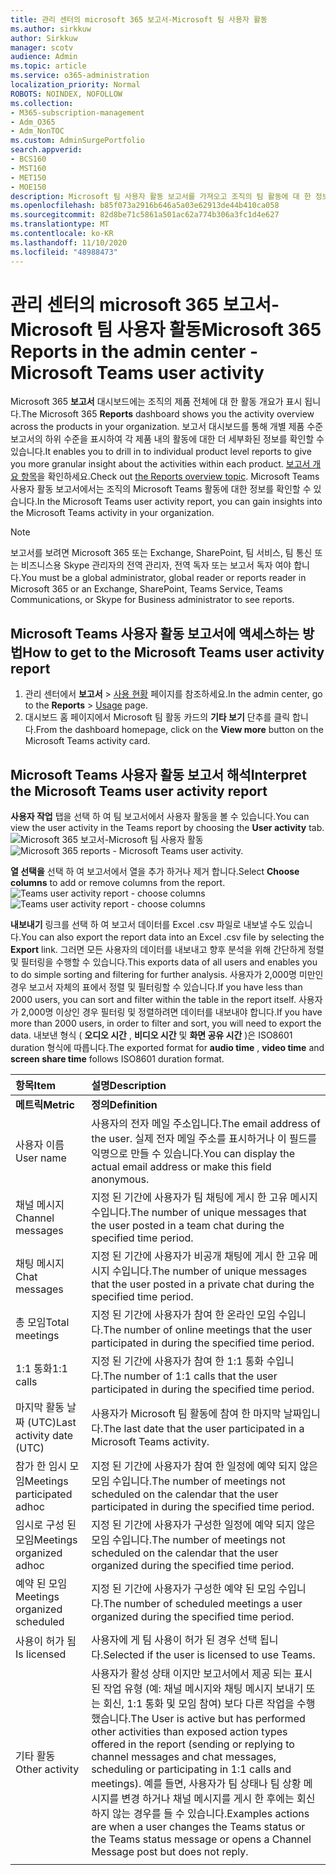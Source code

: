 ```yaml
---
title: 관리 센터의 microsoft 365 보고서-Microsoft 팀 사용자 활동
ms.author: sirkkuw
author: Sirkkuw
manager: scotv
audience: Admin
ms.topic: article
ms.service: o365-administration
localization_priority: Normal
ROBOTS: NOINDEX, NOFOLLOW
ms.collection:
- M365-subscription-management
- Adm_O365
- Adm_NonTOC
ms.custom: AdminSurgePortfolio
search.appverid:
- BCS160
- MST160
- MET150
- MOE150
description: Microsoft 팀 사용자 활동 보고서를 가져오고 조직의 팀 활동에 대 한 정보를 파악 하는 방법을 알아봅니다.
ms.openlocfilehash: b85f073a2916b646a5a03e62913de44b410ca058
ms.sourcegitcommit: 82d8be71c5861a501ac62a774b306a3fc1d4e627
ms.translationtype: MT
ms.contentlocale: ko-KR
ms.lasthandoff: 11/10/2020
ms.locfileid: "48988473"
---
```

# <a name="microsoft-365-reports-in-the-admin-center---microsoft-teams-user-activity"></a><span data-ttu-id="61a3c-103">관리 센터의 microsoft 365 보고서-Microsoft 팀 사용자 활동</span><span class="sxs-lookup"><span data-stu-id="61a3c-103">Microsoft 365 Reports in the admin center - Microsoft Teams user activity</span></span>

<span data-ttu-id="61a3c-104">Microsoft 365 **보고서** 대시보드에는 조직의 제품 전체에 대 한 활동 개요가 표시 됩니다.</span><span class="sxs-lookup"><span data-stu-id="61a3c-104">The Microsoft 365 **Reports** dashboard shows you the activity overview across the products in your organization.</span></span> <span data-ttu-id="61a3c-105">보고서 대시보드를 통해 개별 제품 수준 보고서의 하위 수준을 표시하여 각 제품 내의 활동에 대한 더 세부화된 정보를 확인할 수 있습니다.</span><span class="sxs-lookup"><span data-stu-id="61a3c-105">It enables you to drill in to individual product level reports to give you more granular insight about the activities within each product.</span></span> <span data-ttu-id="61a3c-106">[보고서 개요 항목](activity-reports.md)을 확인하세요.</span><span class="sxs-lookup"><span data-stu-id="61a3c-106">Check out [the Reports overview topic](activity-reports.md).</span></span> <span data-ttu-id="61a3c-107">Microsoft Teams 사용자 활동 보고서에서는 조직의 Microsoft Teams 활동에 대한 정보를 확인할 수 있습니다.</span><span class="sxs-lookup"><span data-stu-id="61a3c-107">In the Microsoft Teams user activity report, you can gain insights into the Microsoft Teams activity in your organization.</span></span>
  
> [!NOTE]
> <span data-ttu-id="61a3c-108">보고서를 보려면 Microsoft 365 또는 Exchange, SharePoint, 팀 서비스, 팀 통신 또는 비즈니스용 Skype 관리자의 전역 관리자, 전역 독자 또는 보고서 독자 여야 합니다.</span><span class="sxs-lookup"><span data-stu-id="61a3c-108">You must be a global administrator, global reader or reports reader in Microsoft 365 or an Exchange, SharePoint, Teams Service, Teams Communications, or Skype for Business administrator to see reports.</span></span>  
 
## <a name="how-to-get-to-the-microsoft-teams-user-activity-report"></a><span data-ttu-id="61a3c-109">Microsoft Teams 사용자 활동 보고서에 액세스하는 방법</span><span class="sxs-lookup"><span data-stu-id="61a3c-109">How to get to the Microsoft Teams user activity report</span></span>

1. <span data-ttu-id="61a3c-110">관리 센터에서 **보고서** \> <a href="https://go.microsoft.com/fwlink/p/?linkid=2074756" target="_blank">사용 현황</a> 페이지를 참조하세요.</span><span class="sxs-lookup"><span data-stu-id="61a3c-110">In the admin center, go to the **Reports** \> <a href="https://go.microsoft.com/fwlink/p/?linkid=2074756" target="_blank">Usage</a> page.</span></span>
2. <span data-ttu-id="61a3c-111">대시보드 홈 페이지에서 Microsoft 팀 활동 카드의 **기타 보기** 단추를 클릭 합니다.</span><span class="sxs-lookup"><span data-stu-id="61a3c-111">From the dashboard homepage, click on the **View more** button on the Microsoft Teams activity card.</span></span>

## <a name="interpret-the-microsoft-teams-user-activity-report"></a><span data-ttu-id="61a3c-112">Microsoft Teams 사용자 활동 보고서 해석</span><span class="sxs-lookup"><span data-stu-id="61a3c-112">Interpret the Microsoft Teams user activity report</span></span>

<span data-ttu-id="61a3c-113">**사용자 작업** 탭을 선택 하 여 팀 보고서에서 사용자 활동을 볼 수 있습니다.</span><span class="sxs-lookup"><span data-stu-id="61a3c-113">You can view the user activity in the Teams report by choosing the **User activity** tab.</span></span> <br/><span data-ttu-id="61a3c-114">![Microsoft 365 보고서-Microsoft 팀 사용자 활동](../../media/1011877f-3cf0-4417-9447-91d0b2312aab.png)</span><span class="sxs-lookup"><span data-stu-id="61a3c-114">![Microsoft 365 reports - Microsoft Teams user activity.](../../media/1011877f-3cf0-4417-9447-91d0b2312aab.png)</span></span>

<span data-ttu-id="61a3c-115">**열 선택을** 선택 하 여 보고서에서 열을 추가 하거나 제거 합니다.</span><span class="sxs-lookup"><span data-stu-id="61a3c-115">Select **Choose columns** to add or remove columns from the report.</span></span>  <br/> <span data-ttu-id="61a3c-116">![Teams user activity report - choose columns](../../media/a1513028-cf09-4186-93a6-8a203cd22475.png)</span><span class="sxs-lookup"><span data-stu-id="61a3c-116">![Teams user activity report - choose columns](../../media/a1513028-cf09-4186-93a6-8a203cd22475.png)</span></span>

<span data-ttu-id="61a3c-117">**내보내기** 링크를 선택 하 여 보고서 데이터를 Excel .csv 파일로 내보낼 수도 있습니다.</span><span class="sxs-lookup"><span data-stu-id="61a3c-117">You can also export the report data into an Excel .csv file by selecting the **Export** link.</span></span> <span data-ttu-id="61a3c-118">그러면 모든 사용자의 데이터를 내보내고 향후 분석을 위해 간단하게 정렬 및 필터링을 수행할 수 있습니다.</span><span class="sxs-lookup"><span data-stu-id="61a3c-118">This exports data of all users and enables you to do simple sorting and filtering for further analysis.</span></span> <span data-ttu-id="61a3c-119">사용자가 2,000명 미만인 경우 보고서 자체의 표에서 정렬 및 필터링할 수 있습니다.</span><span class="sxs-lookup"><span data-stu-id="61a3c-119">If you have less than 2000 users, you can sort and filter within the table in the report itself.</span></span> <span data-ttu-id="61a3c-120">사용자가 2,000명 이상인 경우 필터링 및 정렬하려면 데이터를 내보내야 합니다.</span><span class="sxs-lookup"><span data-stu-id="61a3c-120">If you have more than 2000 users, in order to filter and sort, you will need to export the data.</span></span> <span data-ttu-id="61a3c-121">내보낸 형식 ( **오디오 시간** , **비디오 시간** 및 **화면 공유 시간** )은 ISO8601 duration 형식에 따릅니다.</span><span class="sxs-lookup"><span data-stu-id="61a3c-121">The exported format for **audio time** , **video time** and **screen share time** follows ISO8601 duration format.</span></span>

|<span data-ttu-id="61a3c-122">항목</span><span class="sxs-lookup"><span data-stu-id="61a3c-122">Item</span></span>|<span data-ttu-id="61a3c-123">설명</span><span class="sxs-lookup"><span data-stu-id="61a3c-123">Description</span></span>|
|:-----|:-----|
|<span data-ttu-id="61a3c-124">**메트릭**</span><span class="sxs-lookup"><span data-stu-id="61a3c-124">**Metric**</span></span>|<span data-ttu-id="61a3c-125">**정의**</span><span class="sxs-lookup"><span data-stu-id="61a3c-125">**Definition**</span></span>|
|<span data-ttu-id="61a3c-126">사용자 이름</span><span class="sxs-lookup"><span data-stu-id="61a3c-126">User name</span></span>  <br/> |<span data-ttu-id="61a3c-127">사용자의 전자 메일 주소입니다.</span><span class="sxs-lookup"><span data-stu-id="61a3c-127">The email address of the user.</span></span> <span data-ttu-id="61a3c-128">실제 전자 메일 주소를 표시하거나 이 필드를 익명으로 만들 수 있습니다.</span><span class="sxs-lookup"><span data-stu-id="61a3c-128">You can display the actual email address or make this field anonymous.</span></span>   <br/> |
|<span data-ttu-id="61a3c-129">채널 메시지</span><span class="sxs-lookup"><span data-stu-id="61a3c-129">Channel messages</span></span>   <br/> |<span data-ttu-id="61a3c-130">지정 된 기간에 사용자가 팀 채팅에 게시 한 고유 메시지 수입니다.</span><span class="sxs-lookup"><span data-stu-id="61a3c-130">The number of unique messages that the user posted in a team chat during the specified time period.</span></span>  <br/> |
|<span data-ttu-id="61a3c-131">채팅 메시지</span><span class="sxs-lookup"><span data-stu-id="61a3c-131">Chat messages</span></span>   <br/> |<span data-ttu-id="61a3c-132">지정 된 기간에 사용자가 비공개 채팅에 게시 한 고유 메시지 수입니다.</span><span class="sxs-lookup"><span data-stu-id="61a3c-132">The number of unique messages that the user posted in a private chat during the specified time period.</span></span>  <br/> |
|<span data-ttu-id="61a3c-133">총 모임</span><span class="sxs-lookup"><span data-stu-id="61a3c-133">Total meetings</span></span>   <br/> |<span data-ttu-id="61a3c-134">지정 된 기간에 사용자가 참여 한 온라인 모임 수입니다.</span><span class="sxs-lookup"><span data-stu-id="61a3c-134">The number of online meetings that the user participated in during the specified time period.</span></span>  <br/> |
|<span data-ttu-id="61a3c-135">1:1 통화</span><span class="sxs-lookup"><span data-stu-id="61a3c-135">1:1 calls</span></span>   <br/> | <span data-ttu-id="61a3c-136">지정 된 기간에 사용자가 참여 한 1:1 통화 수입니다.</span><span class="sxs-lookup"><span data-stu-id="61a3c-136">The number of 1:1 calls that the user participated in during the specified time period.</span></span>  <br/> |
|<span data-ttu-id="61a3c-137">마지막 활동 날짜 (UTC)</span><span class="sxs-lookup"><span data-stu-id="61a3c-137">Last activity date (UTC)</span></span>  <br/> |<span data-ttu-id="61a3c-138">사용자가 Microsoft 팀 활동에 참여 한 마지막 날짜입니다.</span><span class="sxs-lookup"><span data-stu-id="61a3c-138">The last date that the user participated in a Microsoft Teams activity.</span></span><br/> |
|<span data-ttu-id="61a3c-139">참가 한 임시 모임</span><span class="sxs-lookup"><span data-stu-id="61a3c-139">Meetings participated adhoc</span></span>   <br/> | <span data-ttu-id="61a3c-140">지정 된 기간에 사용자가 참여 한 일정에 예약 되지 않은 모임 수입니다.</span><span class="sxs-lookup"><span data-stu-id="61a3c-140">The number of meetings not scheduled on the calendar that the user participated in during the specified time period.</span></span>  <br/> |
|<span data-ttu-id="61a3c-141">임시로 구성 된 모임</span><span class="sxs-lookup"><span data-stu-id="61a3c-141">Meetings organized adhoc</span></span> <br/> |<span data-ttu-id="61a3c-142">지정 된 기간에 사용자가 구성한 일정에 예약 되지 않은 모임 수입니다.</span><span class="sxs-lookup"><span data-stu-id="61a3c-142">The number of meetings not scheduled on the calendar that the user organized during the specified time period.</span></span> <br/>|
|<span data-ttu-id="61a3c-143">예약 된 모임</span><span class="sxs-lookup"><span data-stu-id="61a3c-143">Meetings organized scheduled</span></span>  <br/> |<span data-ttu-id="61a3c-144">지정 된 기간에 사용자가 구성한 예약 된 모임 수입니다.</span><span class="sxs-lookup"><span data-stu-id="61a3c-144">The number of scheduled meetings  a user organized during the specified time period.</span></span>  <br/> |
|<span data-ttu-id="61a3c-145">사용이 허가 됨</span><span class="sxs-lookup"><span data-stu-id="61a3c-145">Is licensed</span></span> |<span data-ttu-id="61a3c-146">사용자에 게 팀 사용이 허가 된 경우 선택 됩니다.</span><span class="sxs-lookup"><span data-stu-id="61a3c-146">Selected if the user is licensed to use Teams.</span></span>|
|<span data-ttu-id="61a3c-147">기타 활동</span><span class="sxs-lookup"><span data-stu-id="61a3c-147">Other activity</span></span>|<span data-ttu-id="61a3c-148">사용자가 활성 상태 이지만 보고서에서 제공 되는 표시 된 작업 유형 (예: 채널 메시지와 채팅 메시지 보내기 또는 회신, 1:1 통화 및 모임 참여) 보다 다른 작업을 수행 했습니다.</span><span class="sxs-lookup"><span data-stu-id="61a3c-148">The User is active but has performed other activities than exposed action types offered in the report (sending or replying to channel messages and chat messages, scheduling or participating in 1:1 calls and meetings).</span></span> <span data-ttu-id="61a3c-149">예를 들면, 사용자가 팀 상태나 팀 상황 메시지를 변경 하거나 채널 메시지를 게시 한 후에는 회신 하지 않는 경우를 들 수 있습니다.</span><span class="sxs-lookup"><span data-stu-id="61a3c-149">Examples actions are when a user changes the Teams status or the Teams status message or opens a Channel Message post but does not reply.</span></span> |
|||